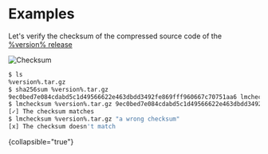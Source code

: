 # Examples

Let's verify the checksum of the compressed source code of the [%version% release](https://github.com/lorenzo-milicia/lmchecksum/archive/refs/tags/%version%.tar.gz)

<img src="checksum.gif" alt="Checksum" border-effect="rounded"/>

```Bash
$ ls
%version%.tar.gz
$ sha256sum %version%.tar.gz
9ec0bed7e084cdabd5c1d49566622e463dbdd3492fe869fff960667c70751aa6 lmchecksum %version%.tar.gz
$ lmchecksum %version%.tar.gz 9ec0bed7e084cdabd5c1d49566622e463dbdd3492fe869fff960667c70751aa6
[✓] The checksum matches
$ lmchecksum %version%.tar.gz "a wrong checksum"                                                
[x] The checksum doesn't match
```
{collapsible="true"}